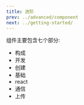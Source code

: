 ```yaml
---
title: 进阶
prev: ../advanced/component
next: ../getting-started/
---
```


组件主要包含七个部分:

- 构成
- 开发
- 创建
- 基础
- react
- 通信
- 上传
